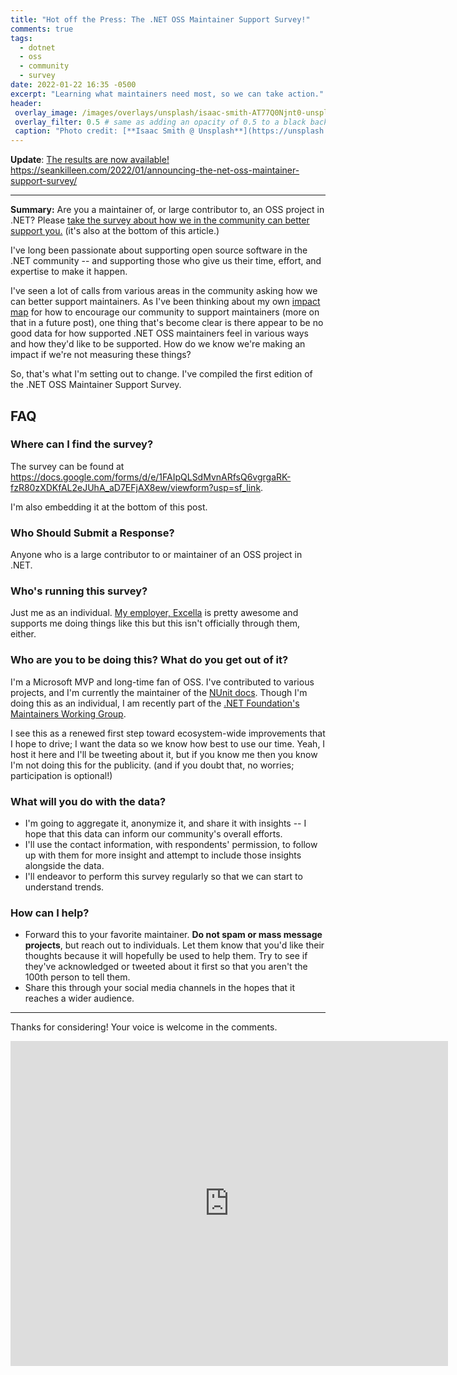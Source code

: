 ```yaml
---
title: "Hot off the Press: The .NET OSS Maintainer Support Survey!"
comments: true
tags:
  - dotnet
  - oss
  - community
  - survey
date: 2022-01-22 16:35 -0500
excerpt: "Learning what maintainers need most, so we can take action."
header:
 overlay_image: /images/overlays/unsplash/isaac-smith-AT77Q0Njnt0-unsplash.jpg
 overlay_filter: 0.5 # same as adding an opacity of 0.5 to a black background
 caption: "Photo credit: [**Isaac Smith @ Unsplash**](https://unsplash.com/@isaacmsmith?utm_source=unsplash&utm_medium=referral&utm_content=creditCopyText)"
---
```

**Update**: [The results are now available!](https://seankilleen.com/2022/01/announcing-the-net-oss-maintainer-support-survey/) <https://seankilleen.com/2022/01/announcing-the-net-oss-maintainer-support-survey/>
_____

**Summary:** Are you a maintainer of, or large contributor to, an OSS project in .NET? Please [take the survey about how we in the community can better support you.](https://docs.google.com/forms/d/e/1FAIpQLSdMvnARfsQ6vgrgaRK-fzR80zXDKfAL2eJUhA_aD7EFjAX8ew/viewform?usp=sf_link) (it's also at the bottom of this article.)

I've long been passionate about supporting open source software in the .NET community -- and supporting those who give us their time, effort, and expertise to make it happen.

I've seen a lot of calls from various areas in the community asking how we can better support maintainers. As I've been thinking about my own [impact map](https://www.impactmapping.org) for how to encourage our community to support maintainers (more on that in a future post), one thing that's become clear is there appear to be no good data for how supported .NET OSS maintainers feel in various ways and how they'd like to be supported. How do we know we're making an impact if we're not measuring these things?

So, that's what I'm setting out to change. I've compiled the first edition of the .NET OSS Maintainer Support Survey.

## FAQ

### Where can I find the survey?

The survey can be found at <https://docs.google.com/forms/d/e/1FAIpQLSdMvnARfsQ6vgrgaRK-fzR80zXDKfAL2eJUhA_aD7EFjAX8ew/viewform?usp=sf_link>.

I'm also embedding it at the bottom of this post.

### Who Should Submit a Response?

Anyone who is a large contributor to or maintainer of an OSS project in .NET.

### Who's running this survey?

Just me as an individual. [My employer, Excella](https://excella.com) is pretty awesome and supports me doing things like this but this isn't officially through them, either.

### Who are you to be doing this? What do you get out of it?

I'm a Microsoft MVP and long-time fan of OSS. I've contributed to various projects, and I'm currently the maintainer of the [NUnit docs](https://docs.nunit.org). Though I'm doing this as an individual, I am recently part of the [.NET Foundation's Maintainers Working Group](https://github.com/dotnet-foundation/wg-maintainers).

I see this as a renewed first step toward ecosystem-wide improvements that I hope to drive; I want the data so we know how best to use our time. Yeah, I host it here and I'll be tweeting about it, but if you know me then you know I'm not doing this for the publicity. (and if you doubt that, no worries; participation is optional!)

### What will you do with the data?

* I'm going to aggregate it, anonymize it, and share it with insights -- I hope that this data can inform our community's overall efforts.
* I'll use the contact information, with respondents' permission, to follow up with them for more insight and attempt to include those insights alongside the data.
* I'll endeavor to perform this survey regularly so that we can start to understand trends.

### How can I help?

* Forward this to your favorite maintainer. **Do not spam or mass message projects**, but reach out to individuals. Let them know that you'd like their thoughts because it will hopefully be used to help them. Try to see if they've acknowledged or tweeted about it first so that you aren't the 100th person to tell them.
* Share this through your social media channels in the hopes that it reaches a wider audience.

___

Thanks for considering! Your voice is welcome in the comments.

<iframe src="https://docs.google.com/forms/d/e/1FAIpQLSdMvnARfsQ6vgrgaRK-fzR80zXDKfAL2eJUhA_aD7EFjAX8ew/viewform?embedded=true" width="700" height="520" frameborder="0" marginheight="0" marginwidth="0">Loading…</iframe>
